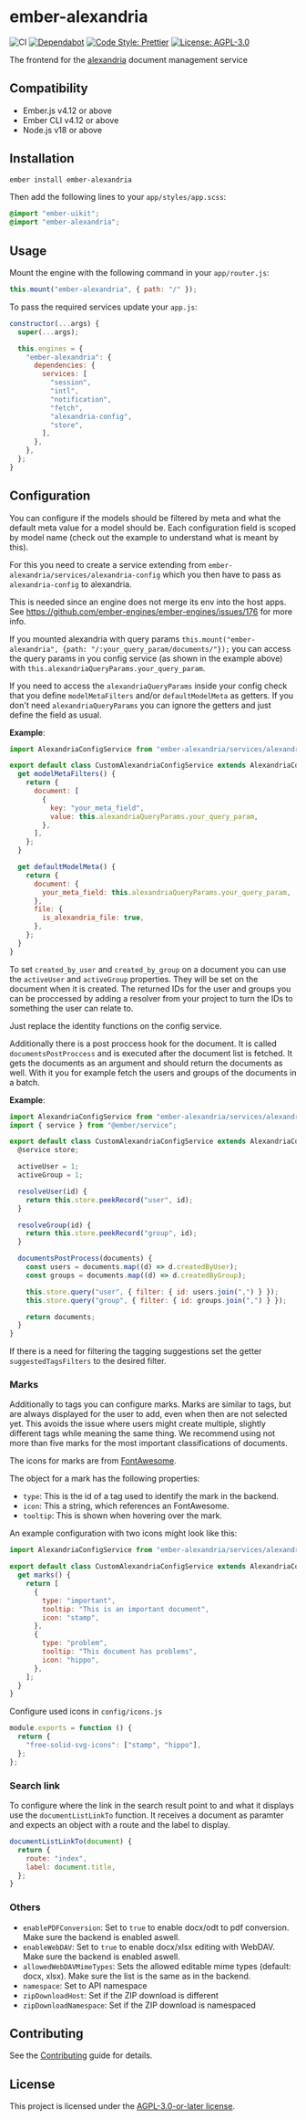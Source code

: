 # ember-alexandria

![CI](https://github.com/projectcaluma/ember-alexandria/workflows/CI/badge.svg)
[![Dependabot](https://img.shields.io/librariesio/github/projectcaluma/ember-alexandria)](https://dependabot.com/)
[![Code Style: Prettier](https://img.shields.io/badge/code_style-prettier-ff69b4.svg)](https://github.com/prettier/prettier)
[![License: AGPL-3.0](https://img.shields.io/badge/License-AGPL--3.0-blue.svg)](https://spdx.org/licenses/AGPL-3.0-or-later.html)

The frontend for the [alexandria](https://github.com/projectcaluma/alexandria)
document management service

## Compatibility

- Ember.js v4.12 or above
- Ember CLI v4.12 or above
- Node.js v18 or above

## Installation

```bash
ember install ember-alexandria
```

Then add the following lines to your `app/styles/app.scss`:

```scss
@import "ember-uikit";
@import "ember-alexandria";
```

## Usage

Mount the engine with the following command in your `app/router.js`:

```js
this.mount("ember-alexandria", { path: "/" });
```

To pass the required services update your `app.js`:

```js
constructor(...args) {
  super(...args);

  this.engines = {
    "ember-alexandria": {
      dependencies: {
        services: [
          "session",
          "intl",
          "notification",
          "fetch",
          "alexandria-config",
          "store",
        ],
      },
    },
  };
}
```

## Configuration

You can configure if the models should be filtered by meta and what the default
meta value for a model should be. Each configuration field is scoped by model name
(check out the example to understand what is meant by this).

For this you need to create a service extending from
`ember-alexandria/services/alexandria-config` which you then have to pass as
`alexandria-config` to alexandria.

This is needed since an engine does not merge its env into the host apps.
See https://github.com/ember-engines/ember-engines/issues/176 for more info.

If you mounted alexandria with query params
`this.mount("ember-alexandria", {path: "/:your_query_param/documents/"});`
you can access the query params in you config service (as shown in the example
above) with `this.alexandriaQueryParams.your_query_param`.

If you need to access the `alexandriaQueryParams` inside your config check that you define `modelMetaFilters`
and/or `defaultModelMeta` as getters. If you don't need `alexandriaQueryParams` you
can ignore the getters and just define the field as usual.

**Example**:

```js
import AlexandriaConfigService from "ember-alexandria/services/alexandria-config";

export default class CustomAlexandriaConfigService extends AlexandriaConfigService {
  get modelMetaFilters() {
    return {
      document: [
        {
          key: "your_meta_field",
          value: this.alexandriaQueryParams.your_query_param,
        },
      ],
    };
  }

  get defaultModelMeta() {
    return {
      document: {
        your_meta_field: this.alexandriaQueryParams.your_query_param,
      },
      file: {
        is_alexandria_file: true,
      },
    };
  }
}
```

To set `created_by_user` and `created_by_group` on a document you can use the
`activeUser` and `activeGroup` properties. They will be set on the document
when it is created.
The returned IDs for the user and groups you can be proccessed by adding a
resolver from your project to turn the IDs to something the user can relate to.

Just replace the identity functions on the config service.

Additionally there is a post proccess hook for the document. It is called `documentsPostProccess` and is executed after the document list is fetched. It gets the documents as an argument and should return the documents as well.
With it you for example fetch the users and groups of the documents in a batch.

**Example**:

```js
import AlexandriaConfigService from "ember-alexandria/services/alexandria-config";
import { service } from "@ember/service";

export default class CustomAlexandriaConfigService extends AlexandriaConfigService {
  @service store;

  activeUser = 1;
  activeGroup = 1;

  resolveUser(id) {
    return this.store.peekRecord("user", id);
  }

  resolveGroup(id) {
    return this.store.peekRecord("group", id);
  }

  documentsPostProcess(documents) {
    const users = documents.map((d) => d.createdByUser);
    const groups = documents.map((d) => d.createdByGroup);

    this.store.query("user", { filter: { id: users.join(",") } });
    this.store.query("group", { filter: { id: groups.join(",") } });

    return documents;
  }
}
```

If there is a need for filtering the tagging suggestions set the getter `suggestedTagsFilters` to the desired filter.

### Marks

Additionally to tags you can configure marks. Marks are similar to tags, but are always displayed for the user to add, even when then are not selected yet. This avoids the issue where users might create multiple, slightly different tags while meaning the same thing. We recommend using not more than five marks for the most important classifications of documents.

The icons for marks are from [FontAwesome](https://fontawesome.com/search?o=r&m=free&s=regular%2Csolid).

The object for a mark has the following properties:

- `type`: This is the id of a tag used to identify the mark in the backend.
- `icon`: This a string, which references an FontAwesome.
- `tooltip`: This is shown when hovering over the mark.

An example configuration with two icons might look like this:

```js
import AlexandriaConfigService from "ember-alexandria/services/alexandria-config";

export default class CustomAlexandriaConfigService extends AlexandriaConfigService {
  get marks() {
    return [
      {
        type: "important",
        tooltip: "This is an important document",
        icon: "stamp",
      },
      {
        type: "problem",
        tooltip: "This document has problems",
        icon: "hippo",
      },
    ];
  }
}
```

Configure used icons in `config/icons.js`

```js
module.exports = function () {
  return {
    "free-solid-svg-icons": ["stamp", "hippo"],
  };
};
```

### Search link

To configure where the link in the search result point to and what it displays use the `documentListLinkTo` function.
It receives a document as paramter and expects an object with a route and the label to display.

```js
documentListLinkTo(document) {
  return {
    route: "index",
    label: document.title,
  };
}
```

### Others

- `enablePDFConversion`: Set to `true` to enable docx/odt to pdf conversion. Make sure the backend is enabled aswell.
- `enableWebDAV`: Set to `true` to enable docx/xlsx editing with WebDAV. Make sure the backend is enabled aswell.
- `allowedWebDAVMimeTypes`: Sets the allowed editable mime types (default: docx, xlsx). Make sure the list is the same as in the backend.
- `namespace`: Set to API namespace
- `zipDownloadHost`: Set if the ZIP download is different
- `zipDownloadNamespace`: Set if the ZIP download is namespaced

## Contributing

See the [Contributing](CONTRIBUTING.md) guide for details.

## License

This project is licensed under the [AGPL-3.0-or-later license](LICENSE).
